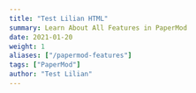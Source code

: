 ```yaml
---
title: "Test Lilian HTML"
summary: Learn About All Features in PaperMod
date: 2021-01-20
weight: 1
aliases: ["/papermod-features"]
tags: ["PaperMod"]
author: "Test Lilian"
---
```


<!DOCTYPE html>
<html lang="en" dir="auto">

<head><meta charset="utf-8">
<meta http-equiv="X-UA-Compatible" content="IE=edge">
<meta name="viewport" content="width=device-width, initial-scale=1, shrink-to-fit=no">
<meta name="robots" content="index, follow">
<title>An Overview of Deep Learning for Curious People | Lil&#39;Log</title>
<meta name="keywords" content="foundation, tutorial" />
<meta name="description" content="(The post was originated from my talk for WiMLDS x Fintech meetup hosted by Affirm.)
I believe many of you have watched or heard of the games between AlphaGo and professional Go player Lee Sedol in 2016. Lee has the highest rank of nine dan and many world championships. No doubt, he is one of the best Go players in the world, but he lost by 1-4 in this series versus AlphaGo.">
<meta name="author" content="Lilian Weng">
<link rel="canonical" href="https://wuxb09.github.io/test-lilian/posts/2017-06-21-overview/" />
<link crossorigin="anonymous" href="/assets/css/stylesheet.min.67a6fb6e33089cb29e856bcc95d7aa39f70049a42b123105531265a0d9f1258b.css" integrity="sha256-Z6b7bjMInLKehWvMldeqOfcASaQrEjEFUxJloNnxJYs=" rel="preload stylesheet" as="style">
<script defer crossorigin="anonymous" src="/assets/js/highlight.min.7680afc38aa6b15ddf158a4f3780b7b1f7dde7e91d26f073e6229bb7a0793c92.js" integrity="sha256-doCvw4qmsV3fFYpPN4C3sffd5&#43;kdJvBz5iKbt6B5PJI="
    onload="hljs.initHighlightingOnLoad();"></script>
<link rel="icon" href="https://wuxb09.github.io/test-lilian/favicon_peach.ico">
<link rel="icon" type="image/png" sizes="16x16" href="https://wuxb09.github.io/test-lilian/favicon-16x16.png">
<link rel="icon" type="image/png" sizes="32x32" href="https://wuxb09.github.io/test-lilian/favicon-32x32.png">
<link rel="apple-touch-icon" href="https://wuxb09.github.io/test-lilian/apple-touch-icon.png">
<link rel="mask-icon" href="https://wuxb09.github.io/test-lilian/safari-pinned-tab.svg">
<meta name="theme-color" content="#2e2e33">
<meta name="msapplication-TileColor" content="#2e2e33">
<noscript>
    <style>
        #theme-toggle,
        .top-link {
            display: none;
        }

    </style>
    <style>
        @media (prefers-color-scheme: dark) {
            :root {
                --theme: rgb(29, 30, 32);
                --entry: rgb(46, 46, 51);
                --primary: rgb(218, 218, 219);
                --secondary: rgb(155, 156, 157);
                --tertiary: rgb(65, 66, 68);
                --content: rgb(196, 196, 197);
                --hljs-bg: rgb(46, 46, 51);
                --code-bg: rgb(55, 56, 62);
                --border: rgb(51, 51, 51);
            }

            .list {
                background: var(--theme);
            }

            .list:not(.dark)::-webkit-scrollbar-track {
                background: 0 0;
            }

            .list:not(.dark)::-webkit-scrollbar-thumb {
                border-color: var(--theme);
            }
        }

    </style>
</noscript>
<script async src="https://www.googletagmanager.com/gtag/js?id=G-HFT45VFBX6"></script>
<script>
var doNotTrack = false;
if (!doNotTrack) {
  window.dataLayer = window.dataLayer || [];
  function gtag(){dataLayer.push(arguments);}
  gtag('js', new Date());
  gtag('config', 'G-HFT45VFBX6', { 'anonymize_ip': false });
}
</script>
<meta property="og:title" content="An Overview of Deep Learning for Curious People" />
<meta property="og:description" content="(The post was originated from my talk for WiMLDS x Fintech meetup hosted by Affirm.)
I believe many of you have watched or heard of the games between AlphaGo and professional Go player Lee Sedol in 2016. Lee has the highest rank of nine dan and many world championships. No doubt, he is one of the best Go players in the world, but he lost by 1-4 in this series versus AlphaGo." />
<meta property="og:type" content="article" />
<meta property="og:url" content="https://wuxb09.github.io/test-lilian/posts/2017-06-21-overview/" /><meta property="article:section" content="posts" />
<meta property="article:published_time" content="2017-06-21T00:00:00&#43;00:00" />
<meta property="article:modified_time" content="2017-06-21T00:00:00&#43;00:00" />

<meta name="twitter:card" content="summary"/>
<meta name="twitter:title" content="An Overview of Deep Learning for Curious People"/>
<meta name="twitter:description" content="(The post was originated from my talk for WiMLDS x Fintech meetup hosted by Affirm.)
I believe many of you have watched or heard of the games between AlphaGo and professional Go player Lee Sedol in 2016. Lee has the highest rank of nine dan and many world championships. No doubt, he is one of the best Go players in the world, but he lost by 1-4 in this series versus AlphaGo."/>


<script type="application/ld+json">
{
  "@context": "https://schema.org",
  "@type": "BreadcrumbList",
  "itemListElement": [
    {
      "@type": "ListItem",
      "position":  1 ,
      "name": "Posts",
      "item": "https://wuxb09.github.io/test-lilian/posts/"
    }, 
    {
      "@type": "ListItem",
      "position":  2 ,
      "name": "An Overview of Deep Learning for Curious People",
      "item": "https://wuxb09.github.io/test-lilian/posts/2017-06-21-overview/"
    }
  ]
}
</script>
<script type="application/ld+json">
{
  "@context": "https://schema.org",
  "@type": "BlogPosting",
  "headline": "An Overview of Deep Learning for Curious People",
  "name": "An Overview of Deep Learning for Curious People",
  "description": "(The post was originated from my talk for WiMLDS x Fintech meetup hosted by Affirm.)\nI believe many of you have watched or heard of the games between AlphaGo and professional Go player Lee Sedol in 2016. Lee has the highest rank of nine dan and many world championships. No doubt, he is one of the best Go players in the world, but he lost by 1-4 in this series versus AlphaGo.",
  "keywords": [
    "foundation", "tutorial"
  ],
  "articleBody": "(The posts was originated from my talk for WiMLDS x Fintech meetup hosted by Affirm.)\nI believe many of you have watched or heard of the games between AlphaGo and professional Go player Lee Sedol in 2016. Lee has the highest rank of nine dan and many world championships. No doubt, he is one of the best Go players in the world, but he lost by 1-4 in this series versus AlphaGo. Before this, Go was considered to be an intractable game for computers to master, as its simple rules lay out an exponential number of variations in the board positions, many more than what in Chess. This event surely highlighted 2016 as a big year for AI. Because of AlphaGo, much attention has been attracted to the progress of AI.\nMeanwhile, many companies are spending resources on pushing the edges of AI applications, that indeed have the potential to change or even revolutionize how we are gonna live. Familiar examples include self-driving cars, chatbots, home assistant devices and many others. One of the secret receipts behind the progress we have had in recent years is deep learning.\nWhy Does Deep Learning Work Now? Deep learning models, in simple words, are large and deep artificial neural nets. A neural network (“NN”) can be well presented in a directed acyclic graph: the input layer takes in signal vectors; one or multiple hidden layers process the outputs of the previous layer. The initial concept of a neural network can be traced back to more than half a century ago. But why does it work now? Why do people start talking about them all of a sudden?\nFig. 1. A three-layer artificial neural network. (Image source: http://cs231n.github.io/convolutional-networks/#conv) The reason is surprisingly simple:\n We have a lot more data. We have much powerful computers.  A large and deep neural network has many more layers + many more nodes in each layer, which results in exponentially many more parameters to tune. Without enough data, we cannot learn parameters efficiently. Without powerful computers, learning would be too slow and insufficient.\nHere is an interesting plot presenting the relationship between the data scale and the model performance, proposed by Andrew Ng in his “Nuts and Bolts of Applying Deep Learning” talk. On a small dataset, traditional algorithms (Regression, Random Forests, SVM, GBM, etc.) or statistical learning does a great job, but once the data scale goes up to the sky, the large NN outperforms others. Partially because compared to a traditional ML model, a neural network model has many more parameters and has the capability to learn complicated nonlinear patterns. Thus we expect the model to pick the most helpful features by itself without too much expert-involved manual feature engineering.\nFig. 2. The data scale versus the model performance. (Recreated based on: https://youtu.be/F1ka6a13S9I) Deep Learning Models Next, let’s go through a few classical deep learning models.\nConvolutional Neural Network Convolutional neural networks, short for “CNN”, is a type of feed-forward artificial neural networks, in which the connectivity pattern between its neurons is inspired by the organization of the visual cortex system. The primary visual cortex (V1) does edge detection out of the raw visual input from the retina. The secondary visual cortex (V2), also called prestriate cortex, receives the edge features from V1 and extracts simple visual properties such as orientation, spatial frequency, and color. The visual area V4 handles more complicated object attributes. All the processed visual features flow into the final logic unit, inferior temporal gyrus (IT), for object recognition. The shortcut between V1 and V4 inspires a special type of CNN with connections between non-adjacent layers: Residual Net (He, et al. 2016) containing “Residual Block” which supports some input of one layer to be passed to the component two layers later.\nFig. 3. Illustration of the human visual cortex system. (Image source: Wang \u0026 Raj 2017) Convolution is a mathematical term, here referring to an operation between two matrices. The convolutional layer has a fixed small matrix defined, also called kernel or filter. As the kernel is sliding, or convolving, across the matrix representation of the input image, it is computing the element-wise multiplication of the values in the kernel matrix and the original image values. Specially designed kernels can process images for common purposes like blurring, sharpening, edge detection and many others, fast and efficiently.\nFig. 4. The LeNet architecture consists of two sets of convolutional, activation, and pooling layers, followed by a fully-connected layer, activation, another fully-connected layer, and finally a softmax classifier (Image source: http://deeplearning.net/tutorial/lenet.html) Convolutional and pooling (or “sub-sampling” in Fig. 4) layers act like the V1, V2 and V4 visual cortex units, responding to feature extraction. The object recognition reasoning happens in the later fully-connected layers which consume the extracted features.\nRecurrent Neural Network A sequence model is usually designed to transform an input sequence into an output sequence that lives in a different domain. Recurrent neural network, short for “RNN”, is suitable for this purpose and has shown tremendous improvement in problems like handwriting recognition, speech recognition, and machine translation (Sutskever et al. 2011, Liwicki et al. 2007).\nA recurrent neural network model is born with the capability to process long sequential data and to tackle tasks with context spreading in time. The model processes one element in the sequence at one time step. After computation, the newly updated unit state is passed down to the next time step to facilitate the computation of the next element. Imagine the case when an RNN model reads all the Wikipedia articles, character by character, and then it can predict the following words given the context.\nFig. 5. A recurrent neural network with one hidden unit (left) and its unrolling version in time (right). The unrolling version illustrates what happens in time: $s\\_{t-1}$, $s\\_{t}$, and $s\\_{t+1}$ are the same unit with different states at different time steps $t-1$, $t$, and $t+1$. (Image source: LeCun, Bengio, and Hinton, 2015; Fig. 5) However, simple perceptron neurons that linearly combine the current input element and the last unit state may easily lose the long-term dependencies. For example, we start a sentence with “Alice is working at …” and later after a whole paragraph, we want to start the next sentence with “She” or “He” correctly. If the model forgets the character’s name “Alice”, we can never know. To resolve the issue, researchers created a special neuron with a much more complicated internal structure for memorizing long-term context, named “Long-short term memory (LSTM)\" cell. It is smart enough to learn for how long it should memorize the old information, when to forget, when to make use of the new data, and how to combine the old memory with new input. This introduction is so well written that I recommend everyone with interest in LSTM to read it. It has been officially promoted in the Tensorflow documentation ;-)\nFig. 6. The structure of a LSTM cell. (Image source: http://colah.github.io/posts/2015-08-Understanding-LSTMs) To demonstrate the power of RNNs, Andrej Karpathy built a character-based language model using RNN with LSTM cells. Without knowing any English vocabulary beforehand, the model could learn the relationship between characters to form words and then the relationship between words to form sentences. It could achieve a decent performance even without a huge set of training data.\nFig. 7. A character-based recurrent neural network model writes like a Shakespeare. (Image source: http://karpathy.github.io/2015/05/21/rnn-effectiveness) RNN: Sequence-to-Sequence Model The sequence-to-sequence model is an extended version of RNN, but its application field is distinguishable enough that I would like to list it in a separated section. Same as RNN, a sequence-to-sequence model operates on sequential data, but particularly it is commonly used to develop chatbots or personal assistants, both generating meaningful response for input questions. A sequence-to-sequence model consists of two RNNs, encoder and decoder. The encoder learns the contextual information from the input words and then hands over the knowledge to the decoder side through a “context vector” (or “thought vector”, as shown in Fig 8.). Finally, the decoder consumes the context vector and generates proper responses.\nFig. 8. A sequence-to-sequence model for generating Gmail auto replies. (Image source: https://research.googleblog.com/2015/11/computer-respond-to-this-email.html) Autoencoders Different from the previous models, autoencoders are for unsupervised learning. It is designed to learn a low-dimensional representation of a high-dimensional data set, similar to what Principal Components Analysis (PCA) does. The autoencoder model tries to learn an approximation function $ f(x) \\approx x $ to reproduce the input data. However, it is restricted by a bottleneck layer in the middle with a very small number of nodes. With limited capacity, the model is forced to form a very efficient encoding of the data, that is essentially the low-dimensional code we learned.\nFig. 9. An autoencoder model has a bottleneck layer with only a few neurons. (Image source: Geoffrey Hinton’s Coursera class \"Neural Networks for Machine Learning\" - Week 15) Hinton and Salakhutdinov used autoencoders to compress documents on a variety of topics. As shown in Fig 10, when both PCA and autoencoder were applied to reduce the documents onto two dimensions, autoencoder demonstrated a much better outcome. With the help of autoencoder, we can do efficient data compression to speed up the information retrieval including both documents and images.\nFig. 10. The outputs of PCA (left) and autoencoder (right) when both try to compress documents into two numbers. (Image source: Hinton \u0026 Salakhutdinov 2006) Reinforcement (Deep) Learning Since I started my post with AlphaGo, let us dig a bit more on why AlphaGo worked out. Reinforcement learning (“RL”) is one of the secrets behind its success. RL is a subfield of machine learning which allows machines and software agents to automatically determine the optimal behavior within a given context, with a goal to maximize the long-term performance measured by a given metric.\nFig. 11. AlphaGo neural network training pipeline and architecture. (Image source: Silver et al. 2016) The AlphaGo system starts with a supervised learning process to train a fast rollout policy and a policy network, relying on the manually curated training dataset of professional players' games. It learns what is the best strategy given the current position on the game board. Then it applies reinforcement learning by setting up self-play games. The RL policy network gets improved when it wins more and more games against previous versions of the policy network. In the self-play stage, AlphaGo becomes stronger and stronger by playing against itself without requiring additional external training data.\nGenerative Adversarial Network Generative adversarial network, short for “GAN”, is a type of deep generative models. GAN is able to create new examples after learning through the real data. It is consist of two models competing against each other in a zero-sum game framework. The famous deep learning researcher Yann LeCun gave it a super high praise: Generative Adversarial Network is the most interesting idea in the last ten years in machine learning. (See the Quora question: “What are some recent and potentially upcoming breakthroughs in deep learning?\")\nFig. 12. The architecture of a generative adversarial network. (Image source: http://www.kdnuggets.com/2017/01/generative-adversarial-networks-hot-topic-machine-learning.html) In the original GAN paper, GAN was proposed to generate meaningful images after learning from real photos. It comprises two independent models: the Generator and the Discriminator. The generator produces fake images and sends the output to the discriminator model. The discriminator works like a judge, as it is optimized for identifying the real photos from the fake ones. The generator model is trying hard to cheat the discriminator while the judge is trying hard not to be cheated. This interesting zero-sum game between these two models motivates both to develop their designed skills and improve their functionalities. Eventually, we take the generator model for producing new images.\nToolkits and Libraries After learning all these models, you may start wondering how you can implement the models and use them for real. Fortunately, we have many open source toolkits and libraries for building deep learning models. Tensorflow is fairly new but has attracted a lot of popularity. It turns out, TensorFlow was the most forked Github project of 2015. All that happened in a period of 2 months after its release in Nov 2015.\nHow to Learn? If you are very new to the field and willing to devote some time to studying deep learning in a more systematic way, I would recommend you to start with the book Deep Learning by Ian Goodfellow, Yoshua Bengio, and Aaron Courville. The Coursera course “Neural Networks for Machine Learning” by Geoffrey Hinton (Godfather of deep learning!). The content for the course was prepared around 2006, pretty old, but it helps you build up a solid foundation for understanding deep learning models and expedite further exploration.\nMeanwhile, maintain your curiosity and passion. The field is making progress every day. Even classical or widely adopted deep learning models may just have been proposed 1-2 years ago. Reading academic papers can help you learn stuff in depth and keep up with the cutting-edge findings.\nUseful resources  Google Scholar: http://scholar.google.com arXiv cs section: https://arxiv.org/list/cs/recent Unsupervised Feature Learning and Deep Learning Tutorial Tensorflow Tutorials Data Science Weekly KDnuggets Tons of blog posts and online tutorials Related Cousera courses awesome-deep-learning-papers  Blog posts mentioned  Explained Visually: Image Kernels Understanding LSTM Networks The Unreasonable Effectiveness of Recurrent Neural Networks Computer, respond to this email.  Interesting blogs worthy of checking  www.wildml.com colah.github.io karpathy.github.io blog.openai.com  Papers mentioned [1] He, Kaiming, et al. “Deep residual learning for image recognition.\" Proc. IEEE Conf. on computer vision and pattern recognition. 2016.\n[2] Wang, Haohan, Bhiksha Raj, and Eric P. Xing. “On the Origin of Deep Learning.\" arXiv preprint arXiv:1702.07800, 2017.\n[3] Sutskever, Ilya, James Martens, and Geoffrey E. Hinton. “Generating text with recurrent neural networks.\" Proc. of the 28th Intl. Conf. on Machine Learning (ICML). 2011.\n[4] Liwicki, Marcus, et al. “A novel approach to on-line handwriting recognition based on bidirectional long short-term memory networks.\" Proc. of 9th Intl. Conf. on Document Analysis and Recognition. 2007.\n[5] LeCun, Yann, Yoshua Bengio, and Geoffrey Hinton. “Deep learning.\" Nature 521.7553 (2015): 436-444.\n[6] Hochreiter, Sepp, and Jurgen Schmidhuber. “Long short-term memory.\" Neural computation 9.8 (1997): 1735-1780.\n[7] Cho, Kyunghyun. et al. “Learning phrase representations using RNN encoder-decoder for statistical machine translation.\" Proc. Conference on Empirical Methods in Natural Language Processing 1724–1734 (2014).\n[8] Hinton, Geoffrey E., and Ruslan R. Salakhutdinov. “Reducing the dimensionality of data with neural networks.\" science 313.5786 (2006): 504-507.\n[9] Silver, David, et al. “Mastering the game of Go with deep neural networks and tree search.\" Nature 529.7587 (2016): 484-489.\n[10] Goodfellow, Ian, et al. “Generative adversarial nets.\" NIPS, 2014.\n",
  "wordCount" : "2419",
  "inLanguage": "en",
  "datePublished": "2017-06-21T00:00:00Z",
  "dateModified": "2017-06-21T00:00:00Z",
  "author":{
    "@type": "Person",
    "name": "Lilian Weng"
  },
  "mainEntityOfPage": {
    "@type": "WebPage",
    "@id": "https://wuxb09.github.io/test-lilian/posts/2017-06-21-overview/"
  },
  "publisher": {
    "@type": "Organization",
    "name": "Lil'Log",
    "logo": {
      "@type": "ImageObject",
      "url": "https://wuxb09.github.io/test-lilian/favicon_peach.ico"
    }
  }
}
</script>
</head>

<body class="" id="top">
<script>
    if (localStorage.getItem("pref-theme") === "dark") {
        document.body.classList.add('dark');
    } else if (localStorage.getItem("pref-theme") === "light") {
        document.body.classList.remove('dark')
    } else if (window.matchMedia('(prefers-color-scheme: dark)').matches) {
        document.body.classList.add('dark');
    }

</script>

<script>
  MathJax = {
    tex: {
      inlineMath: [['$', '$'], ['\\(', '\\)']],
      displayMath: [['$$','$$'], ['\\[', '\\]']],
      processEscapes: true,
      processEnvironments: true
    },
    options: {
      skipHtmlTags: ['script', 'noscript', 'style', 'textarea', 'pre']
    }
  };

  window.addEventListener('load', (event) => {
      document.querySelectorAll("mjx-container").forEach(function(x){
        x.parentElement.classList += 'has-jax'})
    });

</script>
<script src="https://polyfill.io/v3/polyfill.min.js?features=es6"></script>
<script type="text/javascript" id="MathJax-script" async
  src="https://cdn.jsdelivr.net/npm/mathjax@3/es5/tex-mml-chtml.js"></script>

<header class="header">
    <nav class="nav">
        <div class="logo">
            <a href="https://wuxb09.github.io/test-lilian/" accesskey="h" title="Lil&#39;Log (Alt + H)">Lil&#39;Log</a>
            <span class="logo-switches">
                <button id="theme-toggle" accesskey="t" title="(Alt + T)">
                    <svg id="moon" xmlns="http://www.w3.org/2000/svg" width="24" height="24" viewBox="0 0 24 24"
                        fill="none" stroke="currentColor" stroke-width="2" stroke-linecap="round"
                        stroke-linejoin="round">
                        <path d="M21 12.79A9 9 0 1 1 11.21 3 7 7 0 0 0 21 12.79z"></path>
                    </svg>
                    <svg id="sun" xmlns="http://www.w3.org/2000/svg" width="24" height="24" viewBox="0 0 24 24"
                        fill="none" stroke="currentColor" stroke-width="2" stroke-linecap="round"
                        stroke-linejoin="round">
                        <circle cx="12" cy="12" r="5"></circle>
                        <line x1="12" y1="1" x2="12" y2="3"></line>
                        <line x1="12" y1="21" x2="12" y2="23"></line>
                        <line x1="4.22" y1="4.22" x2="5.64" y2="5.64"></line>
                        <line x1="18.36" y1="18.36" x2="19.78" y2="19.78"></line>
                        <line x1="1" y1="12" x2="3" y2="12"></line>
                        <line x1="21" y1="12" x2="23" y2="12"></line>
                        <line x1="4.22" y1="19.78" x2="5.64" y2="18.36"></line>
                        <line x1="18.36" y1="5.64" x2="19.78" y2="4.22"></line>
                    </svg>
                </button>
            </span>
        </div>
        <ul id="menu">
            <li>
                <a href="https://wuxb09.github.io/test-lilian/" title="Posts">
                    <span>Posts</span>
                </a>
            </li>
            <li>
                <a href="https://wuxb09.github.io/test-lilian/archives" title="Archive">
                    <span>Archive</span>
                </a>
            </li>
            <li>
                <a href="https://wuxb09.github.io/test-lilian/search/" title="Search (Alt &#43; /)" accesskey=/>
                    <span>Search</span>
                </a>
            </li>
            <li>
                <a href="https://wuxb09.github.io/test-lilian/tags/" title="Tags">
                    <span>Tags</span>
                </a>
            </li>
            <li>
                <a href="https://wuxb09.github.io/test-lilian/faq" title="FAQ">
                    <span>FAQ</span>
                </a>
            </li>
            <li>
                <a href="https://www.emojisearch.app/" title="emojisearch.app">
                    <span>emojisearch.app</span>
                </a>
            </li>
        </ul>
    </nav>
</header>
<main class="main">
  <details >
        <summary accesskey="c" title="(Alt + C)">
            <span class="details">Table of Contents</span>
        </summary>

        <div class="inner"><ul>
                <li>
                    <a href="#why-does-deep-learning-work-now" aria-label="Why Does Deep Learning Work Now?">Why Does Deep Learning Work Now?</a></li>
                <li>
                    <a href="#deep-learning-models" aria-label="Deep Learning Models">Deep Learning Models</a><ul>
                        
                <li>
                    <a href="#convolutional-neural-network" aria-label="Convolutional Neural Network">Convolutional Neural Network</a></li>
                <li>
                    <a href="#recurrent-neural-network" aria-label="Recurrent Neural Network">Recurrent Neural Network</a></li>
                <li>
                    <a href="#rnn-sequence-to-sequence-model" aria-label="RNN: Sequence-to-Sequence Model">RNN: Sequence-to-Sequence Model</a></li>
                <li>
                    <a href="#autoencoders" aria-label="Autoencoders">Autoencoders</a></li></ul>
                </li>
                <li>
                    <a href="#reinforcement-deep-learning" aria-label="Reinforcement (Deep) Learning">Reinforcement (Deep) Learning</a><ul>
                        
                <li>
                    <a href="#generative-adversarial-network" aria-label="Generative Adversarial Network">Generative Adversarial Network</a></li></ul>
                </li>
                <li>
                    <a href="#toolkits-and-libraries" aria-label="Toolkits and Libraries">Toolkits and Libraries</a></li>
                <li>
                    <a href="#how-to-learn" aria-label="How to Learn?">How to Learn?</a><ul>
                        <ul>
                        
                <li>
                    <a href="#useful-resources" aria-label="Useful resources">Useful resources</a></li>
                <li>
                    <a href="#blog-posts-mentioned" aria-label="Blog posts mentioned">Blog posts mentioned</a></li>
                <li>
                    <a href="#interesting-blogs-worthy-of-checking" aria-label="Interesting blogs worthy of checking">Interesting blogs worthy of checking</a></li>
                <li>
                    <a href="#papers-mentioned" aria-label="Papers mentioned">Papers mentioned</a>
                </li>
            </ul>
            </ul>
            </li>
            </ul>
        </div>
    </details>

<article class="post-single">
  <div class="post-content"><!-- Starting earlier this year, I grew a strong curiosity of deep learning and spent some time reading about this field. To document what I’ve learned and to provide some interesting pointers to people with similar interests, I wrote this overview of deep learning models and their applications. -->
<p><span style="color: #aaaaaa;">(The post was originated from my talk for <a href="http://wimlds.org/chapters/about-bay-area/">WiMLDS x Fintech meetup</a> hosted by <a href="www.affirm.com">Affirm</a>.)</span></p>
<p>I believe many of you have watched or heard of the <a href="https://youtu.be/vFr3K2DORc8">games</a> between AlphaGo and professional Go player <a href="https://en.wikipedia.org/wiki/Lee_Sedol">Lee Sedol</a> in 2016. Lee has the highest rank of nine dan and many world championships. No doubt, he is one of the best Go players in the world, but he <a href="https://www.scientificamerican.com/article/how-the-computer-beat-the-go-master/">lost by 1-4</a> in this series versus AlphaGo. Before this, Go was considered to be an intractable game for computers to master, as its simple rules lay out an exponential number of variations in the board positions, many more than what in Chess. This event surely highlighted 2016 as a big year for AI. Because of AlphaGo, much attention has been attracted to the progress of AI.</p>
<p>Meanwhile, many companies are spending resources on pushing the edges of AI applications, that indeed have the potential to change or even revolutionize how we are gonna live. Familiar examples include self-driving cars, chatbots, home assistant devices and many others. One of the secret receipts behind the progress we have had in recent years is deep learning.</p>
<h1 id="why-does-deep-learning-work-now">Why Does Deep Learning Work Now?<a hidden class="anchor" aria-hidden="true" href="#why-does-deep-learning-work-now">#</a></h1>
<p>Deep learning models, in simple words, are large and deep artificial neural nets. A neural network (&ldquo;NN&rdquo;) can be well presented in a <a href="https://en.wikipedia.org/wiki/Directed_acyclic_graph">directed acyclic graph</a>: the input layer takes in signal vectors; one or multiple hidden layers process the outputs of the previous layer. The initial concept of a neural network can be traced back to more than <a href="https://cs.stanford.edu/people/eroberts/courses/soco/projects/neural-networks/History/history1.html">half a century ago</a>. But why does it work now? Why do people start talking about them all of a sudden?</p>
<img src="ANN.png" style="width: 400px; max-width: 100%;" class="center" />
<figcaption>Fig. 1. A three-layer artificial neural network. (Image source: <a href="http://cs231n.github.io/convolutional-networks/#conv" target="_blank">http://cs231n.github.io/convolutional-networks/#conv</a>)</figcaption>
<p>The reason is surprisingly simple:</p>
<ul>
<li>We have a lot <strong>more data</strong>.</li>
<li>We have <strong>much powerful computers</strong>.</li>
</ul>
<p>A large and deep neural network has many more layers + many more nodes in each layer, which results in exponentially many more parameters to tune. Without enough data, we cannot learn parameters efficiently. Without powerful computers, learning would be too slow and insufficient.</p>
<p>Here is an interesting plot presenting the relationship between the data scale and the model performance, proposed by Andrew Ng in his &ldquo;<a href="https://youtu.be/F1ka6a13S9I">Nuts and Bolts of Applying Deep Learning</a>&rdquo; talk. On a small dataset, traditional algorithms (Regression, Random Forests, SVM, GBM, etc.) or statistical learning does a great job, but once the data scale goes up to the sky, the large NN outperforms others. Partially because compared to a traditional ML model, a neural network model has many more parameters and has the capability to learn complicated nonlinear patterns. Thus we expect the model to pick the most helpful features by itself without too much expert-involved manual feature engineering.</p>
<img src="data_size_vs_model_performance.png" style="width: 400px; max-width: 100%;" class="center" />
<figcaption>Fig. 2. The data scale versus the model performance. (Recreated based on: <a href="https://youtu.be/F1ka6a13S9I" target="_blank">https://youtu.be/F1ka6a13S9I</a>)</figcaption>
<h1 id="deep-learning-models">Deep Learning Models<a hidden class="anchor" aria-hidden="true" href="#deep-learning-models">#</a></h1>
<p>Next, let&rsquo;s go through a few classical deep learning models.</p>
<h2 id="convolutional-neural-network">Convolutional Neural Network<a hidden class="anchor" aria-hidden="true" href="#convolutional-neural-network">#</a></h2>
<p>Convolutional neural networks, short for &ldquo;CNN&rdquo;, is a type of feed-forward artificial neural networks, in which the connectivity pattern between its neurons is inspired by the organization of the visual cortex system. The primary visual cortex (V1) does edge detection out of the raw visual input from the retina. The secondary visual cortex (V2), also called prestriate cortex, receives the edge features from V1 and extracts simple visual properties such as orientation, spatial frequency, and color. The visual area V4 handles more complicated object attributes. All the processed visual features flow into the final logic unit, inferior temporal gyrus (IT), for object recognition. The shortcut between V1 and V4 inspires a special type of CNN with connections between non-adjacent layers: Residual Net (<a href="http://www.cv-foundation.org/openaccess/content_cvpr_2016/papers/He_Deep_Residual_Learning_CVPR_2016_paper.pdf">He, et al. 2016</a>) containing &ldquo;Residual Block&rdquo; which supports some input of one layer to be passed to the component two layers later.</p>
<img src="visual_cortex_system.png" style="width: 680px; max-width: 100%;" class="center" />
<figcaption>Fig. 3. Illustration of the human visual cortex system. (Image source: <a href="https://arxiv.org/abs/1702.07800" target="_blank">Wang & Raj 2017</a>)</figcaption>
<p>Convolution is a mathematical term, here referring to an operation between two matrices. The convolutional layer has a fixed small matrix defined, also called kernel or filter. As the kernel is sliding, or convolving, across the matrix representation of the input image, it is computing the element-wise multiplication of the values in the kernel matrix and the original image values. <a href="http://setosa.io/ev/image-kernels/">Specially designed kernels</a> can process images for common purposes like blurring, sharpening, edge detection and many others, fast and efficiently.</p>
<img src="lenet.png" style="padding-bottom: 3px;" class="center" />
<figcaption>Fig. 4. The LeNet architecture consists of two sets of convolutional, activation, and pooling layers, followed by a fully-connected layer, activation, another fully-connected layer, and finally a softmax classifier (Image source: <a href="http://deeplearning.net/tutorial/lenet.html" target="_blank">http://deeplearning.net/tutorial/lenet.html</a>)</figcaption>
<p><a href="http://ufldl.stanford.edu/tutorial/supervised/FeatureExtractionUsingConvolution/">Convolutional</a> and <a href="http://ufldl.stanford.edu/tutorial/supervised/Pooling/">pooling</a> (or &ldquo;sub-sampling&rdquo; in Fig. 4) layers act like the V1, V2 and V4 visual cortex units, responding to feature extraction. The object recognition reasoning happens in the later fully-connected layers which consume the extracted features.</p>
<h2 id="recurrent-neural-network">Recurrent Neural Network<a hidden class="anchor" aria-hidden="true" href="#recurrent-neural-network">#</a></h2>
<p>A sequence model is usually designed to transform an input sequence into an output sequence that lives in a different domain. Recurrent neural network, short for &ldquo;RNN&rdquo;, is suitable for this purpose and has shown tremendous improvement in problems like handwriting recognition, speech recognition, and machine translation (<a href="http://machinelearning.wustl.edu/mlpapers/paper_files/ICML2011Sutskever_524.pdf">Sutskever et al. 2011</a>, <a href="http://www6.in.tum.de/Main/Publications/Liwicki2007a.pdf">Liwicki et al. 2007</a>).</p>
<p>A recurrent neural network model is born with the capability to process long sequential data and to tackle tasks with context spreading in time. The model processes one element in the sequence at one time step. After computation, the newly updated unit state is passed down to the next time step to facilitate the computation of the next element. Imagine the case when an RNN model reads all the Wikipedia articles, character by character, and then it can predict the following words given the context.</p>
<img src="RNN.png" style="width: 500px; max-width: 100%;" class="center" />
<figcaption>Fig. 5. A recurrent neural network with one hidden unit (left) and its unrolling version in time (right). The unrolling version illustrates what happens in time: $s\_{t-1}$, $s\_{t}$, and $s\_{t+1}$ are the same unit with different states at different time steps $t-1$, $t$, and $t+1$. (Image source: <a href="http://pages.cs.wisc.edu/~dyer/cs540/handouts/deep-learning-nature2015.pdf" target="_blank">LeCun, Bengio, and Hinton, 2015</a>; <a href="https://www.nature.com/nature/journal/v521/n7553/fig_tab/nature14539_F5.html" target="_blank">Fig. 5</a>)</figcaption>
<p>However, simple perceptron neurons that linearly combine the current input element and the last unit state may easily lose the long-term dependencies. For example, we start a sentence with &ldquo;Alice is working at &hellip;&rdquo; and later after a whole paragraph, we want to start the next sentence with &ldquo;She&rdquo; or &ldquo;He&rdquo; correctly. If the model forgets the character&rsquo;s name &ldquo;Alice&rdquo;, we can never know. To resolve the issue, researchers created a special neuron with a much more complicated internal structure for memorizing long-term context, named <a href="http://web.eecs.utk.edu/~itamar/courses/ECE-692/Bobby_paper1.pdf">&ldquo;Long-short term memory (LSTM)&quot;</a> cell. It is smart enough to learn for how long it should memorize the old information, when to forget, when to make use of the new data, and how to combine the old memory with new input. This <a href="http://colah.github.io/posts/2015-08-Understanding-LSTMs/">introduction</a> is so well written that I recommend everyone with interest in LSTM to read it. It has been officially promoted in the <a href="https://www.tensorflow.org/tutorials/recurrent">Tensorflow documentation</a> ;-)</p>
<img src="LSTM.png" style="width: 320px; max-width: 100%;" class="center" />
<figcaption>Fig. 6. The structure of a LSTM cell. (Image source: <a href="http://colah.github.io/posts/2015-08-Understanding-LSTMs" target="_blank">http://colah.github.io/posts/2015-08-Understanding-LSTMs</a>)</figcaption>
<p>To demonstrate the power of RNNs, <a href="http://karpathy.github.io/2015/05/21/rnn-effectiveness/">Andrej Karpathy</a> built a character-based language model using RNN with LSTM cells.  Without knowing any English vocabulary beforehand, the model could learn the relationship between characters to form words and then the relationship between words to form sentences. It could achieve a decent performance even without a huge set of training data.</p>
<img src="rnn_shakespeare.png" style="width: 500px" class="center" />
<figcaption>Fig. 7. A character-based recurrent neural network model writes like a Shakespeare. (Image source: <a href="http://karpathy.github.io/2015/05/21/rnn-effectiveness" target="_blank">http://karpathy.github.io/2015/05/21/rnn-effectiveness</a>)</figcaption>
<h2 id="rnn-sequence-to-sequence-model">RNN: Sequence-to-Sequence Model<a hidden class="anchor" aria-hidden="true" href="#rnn-sequence-to-sequence-model">#</a></h2>
<p>The <a href="https://arxiv.org/pdf/1406.1078.pdf">sequence-to-sequence model</a> is an extended version of RNN, but its application field is distinguishable enough that I would like to list it in a separated section. Same as RNN, a sequence-to-sequence model operates on sequential data, but particularly it is commonly used to develop chatbots or personal assistants, both generating meaningful response for input questions. A sequence-to-sequence model consists of two RNNs, encoder and decoder. The encoder learns the contextual information from the input words and then hands over the knowledge to the decoder side through a &ldquo;<strong>context vector</strong>&rdquo; (or &ldquo;thought vector&rdquo;, as shown in Fig 8.). Finally, the decoder consumes the context vector and generates proper responses.</p>
<img src="seq2seq_gmail.png"  class="center" />
<figcaption>Fig. 8. A sequence-to-sequence model for generating Gmail auto replies. (Image source: <a href="https://research.googleblog.com/2015/11/computer-respond-to-this-email.html" target="_blank">https://research.googleblog.com/2015/11/computer-respond-to-this-email.html</a>)</figcaption>
<h2 id="autoencoders">Autoencoders<a hidden class="anchor" aria-hidden="true" href="#autoencoders">#</a></h2>
<p>Different from the previous models, autoencoders are for unsupervised learning. It is designed to learn a <strong>low-dimensional</strong> representation of a <strong>high-dimensional</strong> data set, similar to what <a href="https://en.wikipedia.org/wiki/Principal_component_analysis">Principal Components Analysis (PCA)</a> does. The autoencoder model tries to learn an approximation function $ f(x) \approx x $ to reproduce the input data. However, it is restricted by a bottleneck layer in the middle with a very small number of nodes. With limited capacity, the model is forced to form a very efficient encoding of the data, that is essentially the low-dimensional code we learned.</p>
<img src="autoencoder.png" style="width: 300px; max-width: 100%;" class="center" />
<figcaption>Fig. 9. An autoencoder model has a bottleneck layer with only a few neurons. (Image source: Geoffrey Hinton’s Coursera class <a href="https://www.coursera.org/learn/neural-networks" target="_blank">"Neural Networks for Machine Learning"</a> - <a href="https://www.coursera.org/learn/neural-networks/home/week/15" target="_blank">Week 15</a>)</figcaption>
<p><a href="https://pdfs.semanticscholar.org/7d76/b71b700846901ac4ac119403aa737a285e36.pdf">Hinton and Salakhutdinov</a> used autoencoders to compress documents on a variety of topics. As shown in Fig 10, when both PCA and autoencoder were applied to reduce the documents onto two dimensions, autoencoder demonstrated a much better outcome. With the help of autoencoder, we can do efficient data compression to speed up the information retrieval including both documents and images.</p>
<img src="autoencoder_experiment.png" class="center" />
<figcaption>Fig. 10. The outputs of PCA (left) and autoencoder (right) when both try to compress documents into two numbers. (Image source: <a href="https://www.cs.toronto.edu/~hinton/science.pdf" target="_blank">Hinton & Salakhutdinov 2006</a>)</figcaption>
<h1 id="reinforcement-deep-learning">Reinforcement (Deep) Learning<a hidden class="anchor" aria-hidden="true" href="#reinforcement-deep-learning">#</a></h1>
<p>Since I started my post with AlphaGo, let us dig a bit more on why AlphaGo worked out. <a href="https://en.wikipedia.org/wiki/Reinforcement_learning">Reinforcement learning (&ldquo;RL&rdquo;)</a> is one of the secrets behind its success. RL is a subfield of machine learning which allows machines and software agents to automatically determine the optimal behavior within a given context, with a goal to maximize the long-term performance measured by a given metric.</p>
<img src="alphago_paper.png" class="center" />
<img src="alphago_model.png" style="width: 600px; max-width: 100%;" class="center" />
<figcaption>Fig. 11. AlphaGo neural network training pipeline and architecture. (Image source: <a href="https://www.nature.com/articles/nature16961" target="_blank">Silver et al. 2016</a>)</figcaption>
<p>The AlphaGo system starts with a supervised learning process to train a fast rollout policy and a policy network, relying on the manually curated training dataset of professional players' games. It learns what is the best strategy given the current position on the game board. Then it applies reinforcement learning by setting up self-play games. The RL policy network gets improved when it wins more and more games against previous versions of the policy network. In the self-play stage, AlphaGo becomes stronger and stronger by playing against itself without requiring additional external training data.</p>
<h2 id="generative-adversarial-network">Generative Adversarial Network<a hidden class="anchor" aria-hidden="true" href="#generative-adversarial-network">#</a></h2>
<p><a href="https://arxiv.org/pdf/1406.2661.pdf">Generative adversarial network</a>, short for &ldquo;GAN&rdquo;, is a type of deep generative models. GAN is able to create new examples after learning through the real data.  It is consist of two models competing against each other in a zero-sum game framework. The famous deep learning researcher <a href="http://yann.lecun.com/">Yann LeCun</a> gave it a super high praise: Generative Adversarial Network is the most interesting idea in the last ten years in machine learning. (See the Quora question: <a href="https://www.quora.com/What-are-some-recent-and-potentially-upcoming-breakthroughs-in-deep-learning">&ldquo;What are some recent and potentially upcoming breakthroughs in deep learning?&quot;</a>)</p>
<img src="GAN.png" style="width: 600px; max-width: 100%;" class="center" />
<figcaption>Fig. 12. The architecture of a generative adversarial network. (Image source: <a href="http://www.kdnuggets.com/2017/01/generative-adversarial-networks-hot-topic-machine-learning.html" target="_blank">http://www.kdnuggets.com/2017/01/generative-adversarial-networks-hot-topic-machine-learning.html</a>)</figcaption>
<p>In the <a href="https://arxiv.org/pdf/1406.2661.pdf">original GAN paper</a>, GAN was proposed to generate meaningful images after learning from real photos. It comprises two independent models: the <strong>Generator</strong> and the <strong>Discriminator</strong>. The generator produces fake images and sends the output to the discriminator model. The discriminator works like a judge, as it is optimized for identifying the real photos from the fake ones. The generator model is trying hard to cheat the discriminator while the judge is trying hard not to be cheated. This interesting zero-sum game between these two models motivates both to develop their designed skills and improve their functionalities. Eventually, we take the generator model for producing new images.</p>
<h1 id="toolkits-and-libraries">Toolkits and Libraries<a hidden class="anchor" aria-hidden="true" href="#toolkits-and-libraries">#</a></h1>
<p>After learning all these models, you may start wondering how you can implement the models and use them for real. Fortunately, we have many open source toolkits and libraries for building deep learning models. <a href="https://www.tensorflow.org/">Tensorflow</a> is fairly new but has attracted a lot of popularity. It turns out, TensorFlow was <a href="http://deliprao.com/archives/168">the most forked Github project of 2015</a>. All that happened in a period of 2 months after its release in Nov 2015.</p>
<img src="deep_learning_toolkits.png" style="padding-bottom: 15px; max-width: 100%;" class="center" />
<h1 id="how-to-learn">How to Learn?<a hidden class="anchor" aria-hidden="true" href="#how-to-learn">#</a></h1>
<p>If you are very new to the field and willing to devote some time to studying deep learning in a more systematic way, I would recommend you to start with the book <a href="https://www.amazon.com/Deep-Learning-Adaptive-Computation-Machine/dp/0262035618/ref=sr_1_1?s=books&amp;ie=UTF8&amp;qid=1499413305&amp;sr=1-1&amp;keywords=deep+learning">Deep Learning</a> by Ian Goodfellow, Yoshua Bengio, and Aaron Courville. The Coursera course <a href="https://www.coursera.org/learn/neural-networks">&ldquo;Neural Networks for Machine Learning&rdquo;</a> by Geoffrey Hinton (<a href="https://youtu.be/uAu3jQWaN6E">Godfather of deep learning!</a>). The content for the course was prepared around 2006, pretty old, but it helps you build up a solid foundation for understanding deep learning models and expedite further exploration.</p>
<p>Meanwhile, maintain your curiosity and passion. The field is making progress every day. Even classical or widely adopted deep learning models may just have been proposed 1-2 years ago. Reading academic papers can help you learn stuff in depth and keep up with the cutting-edge findings.</p>
<h3 id="useful-resources">Useful resources<a hidden class="anchor" aria-hidden="true" href="#useful-resources">#</a></h3>
<ul>
<li>Google Scholar: <a href="http://scholar.google.com">http://scholar.google.com</a></li>
<li>arXiv cs section: <a href="https://arxiv.org/list/cs/recent">https://arxiv.org/list/cs/recent</a></li>
<li><a href="http://ufldl.stanford.edu/tutorial/">Unsupervised Feature Learning and Deep Learning Tutorial</a></li>
<li><a href="https://www.tensorflow.org/tutorials/">Tensorflow Tutorials</a></li>
<li>Data Science Weekly</li>
<li><a href="http://www.kdnuggets.com/2017/01/generative-adversarial-networks-hot-topic-machine-learning.html">KDnuggets</a></li>
<li>Tons of blog posts and online tutorials</li>
<li>Related <a href="http://coursera.com">Cousera</a> courses</li>
<li><a href="https://github.com/terryum/awesome-deep-learning-papers">awesome-deep-learning-papers</a></li>
</ul>
<h3 id="blog-posts-mentioned">Blog posts mentioned<a hidden class="anchor" aria-hidden="true" href="#blog-posts-mentioned">#</a></h3>
<ul>
<li><a href="http://setosa.io/ev/image-kernels">Explained Visually: Image Kernels</a></li>
<li><a href="http://colah.github.io/posts/2015-08-Understanding-LSTMs/">Understanding LSTM Networks</a></li>
<li><a href="http://karpathy.github.io/2015/05/21/rnn-effectiveness/">The Unreasonable Effectiveness of Recurrent Neural Networks</a></li>
<li><a href="https://research.googleblog.com/2015/11/computer-respond-to-this-email.html">Computer, respond to this email.</a></li>
</ul>
<h3 id="interesting-blogs-worthy-of-checking">Interesting blogs worthy of checking<a hidden class="anchor" aria-hidden="true" href="#interesting-blogs-worthy-of-checking">#</a></h3>
<ul>
<li><a href="http://www.wildml.com">www.wildml.com</a></li>
<li><a href="http://colah.github.io/">colah.github.io</a></li>
<li><a href="http://karpathy.github.io/">karpathy.github.io</a></li>
<li><a href="https://blog.openai.com">blog.openai.com</a></li>
</ul>
<h3 id="papers-mentioned">Papers mentioned<a hidden class="anchor" aria-hidden="true" href="#papers-mentioned">#</a></h3>
<p>[1] He, Kaiming, et al. <a href="http://www.cv-foundation.org/openaccess/content_cvpr_2016/papers/He_Deep_Residual_Learning_CVPR_2016_paper.pdf">&ldquo;Deep residual learning for image recognition.&quot;</a> Proc. IEEE Conf. on computer vision and pattern recognition. 2016.</p>
<p>[2] Wang, Haohan, Bhiksha Raj, and Eric P. Xing. <a href="https://arxiv.org/pdf/1702.07800.pdf">&ldquo;On the Origin of Deep Learning.&quot;</a> arXiv preprint arXiv:1702.07800, 2017.</p>
<p>[3] Sutskever, Ilya, James Martens, and Geoffrey E. Hinton. <a href="http://machinelearning.wustl.edu/mlpapers/paper_files/ICML2011Sutskever_524.pdf">&ldquo;Generating text with recurrent neural networks.&quot;</a> Proc. of the 28th Intl. Conf. on Machine Learning (ICML). 2011.</p>
<p>[4] Liwicki, Marcus, et al. <a href="http://www6.in.tum.de/Main/Publications/Liwicki2007a.pdf">&ldquo;A novel approach to on-line handwriting recognition based on bidirectional long short-term memory networks.&quot;</a> Proc. of 9th Intl. Conf. on Document Analysis and Recognition. 2007.</p>
<p>[5] LeCun, Yann, Yoshua Bengio, and Geoffrey Hinton. <a href="http://pages.cs.wisc.edu/~dyer/cs540/handouts/deep-learning-nature2015.pdf">&ldquo;Deep learning.&quot;</a> Nature 521.7553 (2015): 436-444.</p>
<p>[6] Hochreiter, Sepp, and Jurgen Schmidhuber. <a href="http://web.eecs.utk.edu/~itamar/courses/ECE-692/Bobby_paper1.pdf">&ldquo;Long short-term memory.&quot;</a> Neural computation 9.8 (1997): 1735-1780.</p>
<p>[7] Cho, Kyunghyun. et al. <a href="https://arxiv.org/pdf/1406.1078.pdf">&ldquo;Learning phrase representations using RNN encoder-decoder for statistical machine translation.&quot;</a> Proc. Conference on Empirical Methods in Natural Language Processing 1724–1734 (2014).</p>
<p>[8] Hinton, Geoffrey E., and Ruslan R. Salakhutdinov. <a href="https://pdfs.semanticscholar.org/7d76/b71b700846901ac4ac119403aa737a285e36.pdf">&ldquo;Reducing the dimensionality of data with neural networks.&quot;</a> science 313.5786 (2006): 504-507.</p>
<p>[9] Silver, David, et al. <a href="http://web.iitd.ac.in/~sumeet/Silver16.pdf">&ldquo;Mastering the game of Go with deep neural networks and tree search.&quot;</a> Nature 529.7587 (2016): 484-489.</p>
<p>[10] Goodfellow, Ian, et al. <a href="https://arxiv.org/pdf/1406.2661.pdf">&ldquo;Generative adversarial nets.&quot;</a> NIPS, 2014.</p>


  </div>

  <footer class="post-footer">
    <ul class="post-tags">
      <li><a href="https://wuxb09.github.io/test-lilian/tags/foundation/">foundation</a></li>
      <li><a href="https://wuxb09.github.io/test-lilian/tags/tutorial/">tutorial</a></li>
    </ul>
<nav class="paginav">
  <a class="prev" href="https://wuxb09.github.io/test-lilian/posts/2017-07-08-stock-rnn-part-1/">
    <span class="title">« </span>
    <br>
    <span>Predict Stock Prices Using RNN: Part 1</span>
  </a>
</nav>


<div class="share-buttons">
    <a target="_blank" rel="noopener noreferrer" aria-label="share An Overview of Deep Learning for Curious People on twitter"
        href="https://twitter.com/intent/tweet/?text=An%20Overview%20of%20Deep%20Learning%20for%20Curious%20People&amp;url=https%3a%2f%2fwuxb09.github.io/test-lilian%2fposts%2f2017-06-21-overview%2f&amp;hashtags=foundation%2ctutorial">
        <svg version="1.1" viewBox="0 0 512 512" xml:space="preserve">
            <path
                d="M449.446,0c34.525,0 62.554,28.03 62.554,62.554l0,386.892c0,34.524 -28.03,62.554 -62.554,62.554l-386.892,0c-34.524,0 -62.554,-28.03 -62.554,-62.554l0,-386.892c0,-34.524 28.029,-62.554 62.554,-62.554l386.892,0Zm-253.927,424.544c135.939,0 210.268,-112.643 210.268,-210.268c0,-3.218 0,-6.437 -0.153,-9.502c14.406,-10.421 26.973,-23.448 36.935,-38.314c-13.18,5.824 -27.433,9.809 -42.452,11.648c15.326,-9.196 26.973,-23.602 32.49,-40.92c-14.252,8.429 -30.038,14.56 -46.896,17.931c-13.487,-14.406 -32.644,-23.295 -53.946,-23.295c-40.767,0 -73.87,33.104 -73.87,73.87c0,5.824 0.613,11.494 1.992,16.858c-61.456,-3.065 -115.862,-32.49 -152.337,-77.241c-6.284,10.881 -9.962,23.601 -9.962,37.088c0,25.594 13.027,48.276 32.95,61.456c-12.107,-0.307 -23.448,-3.678 -33.41,-9.196l0,0.92c0,35.862 25.441,65.594 59.311,72.49c-6.13,1.686 -12.72,2.606 -19.464,2.606c-4.751,0 -9.348,-0.46 -13.946,-1.38c9.349,29.426 36.628,50.728 68.965,51.341c-25.287,19.771 -57.164,31.571 -91.8,31.571c-5.977,0 -11.801,-0.306 -17.625,-1.073c32.337,21.15 71.264,33.41 112.95,33.41Z" />
        </svg>
    </a>
    <a target="_blank" rel="noopener noreferrer" aria-label="share An Overview of Deep Learning for Curious People on linkedin"
        href="https://www.linkedin.com/shareArticle?mini=true&amp;url=https%3a%2f%2fwuxb09.github.io/test-lilian%2fposts%2f2017-06-21-overview%2f&amp;title=An%20Overview%20of%20Deep%20Learning%20for%20Curious%20People&amp;summary=An%20Overview%20of%20Deep%20Learning%20for%20Curious%20People&amp;source=https%3a%2f%2fwuxb09.github.io/test-lilian%2fposts%2f2017-06-21-overview%2f">
        <svg version="1.1" viewBox="0 0 512 512" xml:space="preserve">
            <path
                d="M449.446,0c34.525,0 62.554,28.03 62.554,62.554l0,386.892c0,34.524 -28.03,62.554 -62.554,62.554l-386.892,0c-34.524,0 -62.554,-28.03 -62.554,-62.554l0,-386.892c0,-34.524 28.029,-62.554 62.554,-62.554l386.892,0Zm-288.985,423.278l0,-225.717l-75.04,0l0,225.717l75.04,0Zm270.539,0l0,-129.439c0,-69.333 -37.018,-101.586 -86.381,-101.586c-39.804,0 -57.634,21.891 -67.617,37.266l0,-31.958l-75.021,0c0.995,21.181 0,225.717 0,225.717l75.02,0l0,-126.056c0,-6.748 0.486,-13.492 2.474,-18.315c5.414,-13.475 17.767,-27.434 38.494,-27.434c27.135,0 38.007,20.707 38.007,51.037l0,120.768l75.024,0Zm-307.552,-334.556c-25.674,0 -42.448,16.879 -42.448,39.002c0,21.658 16.264,39.002 41.455,39.002l0.484,0c26.165,0 42.452,-17.344 42.452,-39.002c-0.485,-22.092 -16.241,-38.954 -41.943,-39.002Z" />
        </svg>
    </a>
    <a target="_blank" rel="noopener noreferrer" aria-label="share An Overview of Deep Learning for Curious People on reddit"
        href="https://reddit.com/submit?url=https%3a%2f%2fwuxb09.github.io/test-lilian%2fposts%2f2017-06-21-overview%2f&title=An%20Overview%20of%20Deep%20Learning%20for%20Curious%20People">
        <svg version="1.1" viewBox="0 0 512 512" xml:space="preserve">
            <path
                d="M449.446,0c34.525,0 62.554,28.03 62.554,62.554l0,386.892c0,34.524 -28.03,62.554 -62.554,62.554l-386.892,0c-34.524,0 -62.554,-28.03 -62.554,-62.554l0,-386.892c0,-34.524 28.029,-62.554 62.554,-62.554l386.892,0Zm-3.446,265.638c0,-22.964 -18.616,-41.58 -41.58,-41.58c-11.211,0 -21.361,4.457 -28.841,11.666c-28.424,-20.508 -67.586,-33.757 -111.204,-35.278l18.941,-89.121l61.884,13.157c0.756,15.734 13.642,28.29 29.56,28.29c16.407,0 29.706,-13.299 29.706,-29.701c0,-16.403 -13.299,-29.702 -29.706,-29.702c-11.666,0 -21.657,6.792 -26.515,16.578l-69.105,-14.69c-1.922,-0.418 -3.939,-0.042 -5.585,1.036c-1.658,1.073 -2.811,2.761 -3.224,4.686l-21.152,99.438c-44.258,1.228 -84.046,14.494 -112.837,35.232c-7.468,-7.164 -17.589,-11.591 -28.757,-11.591c-22.965,0 -41.585,18.616 -41.585,41.58c0,16.896 10.095,31.41 24.568,37.918c-0.639,4.135 -0.99,8.328 -0.99,12.576c0,63.977 74.469,115.836 166.33,115.836c91.861,0 166.334,-51.859 166.334,-115.836c0,-4.218 -0.347,-8.387 -0.977,-12.493c14.564,-6.47 24.735,-21.034 24.735,-38.001Zm-119.474,108.193c-20.27,20.241 -59.115,21.816 -70.534,21.816c-11.428,0 -50.277,-1.575 -70.522,-21.82c-3.007,-3.008 -3.007,-7.882 0,-10.889c3.003,-2.999 7.882,-3.003 10.885,0c12.777,12.781 40.11,17.317 59.637,17.317c19.522,0 46.86,-4.536 59.657,-17.321c3.016,-2.999 7.886,-2.995 10.885,0.008c3.008,3.011 3.003,7.882 -0.008,10.889Zm-5.23,-48.781c-16.373,0 -29.701,-13.324 -29.701,-29.698c0,-16.381 13.328,-29.714 29.701,-29.714c16.378,0 29.706,13.333 29.706,29.714c0,16.374 -13.328,29.698 -29.706,29.698Zm-160.386,-29.702c0,-16.381 13.328,-29.71 29.714,-29.71c16.369,0 29.689,13.329 29.689,29.71c0,16.373 -13.32,29.693 -29.689,29.693c-16.386,0 -29.714,-13.32 -29.714,-29.693Z" />
        </svg>
    </a>
    <a target="_blank" rel="noopener noreferrer" aria-label="share An Overview of Deep Learning for Curious People on facebook"
        href="https://facebook.com/sharer/sharer.php?u=https%3a%2f%2fwuxb09.github.io/test-lilian%2fposts%2f2017-06-21-overview%2f">
        <svg version="1.1" viewBox="0 0 512 512" xml:space="preserve">
            <path
                d="M449.446,0c34.525,0 62.554,28.03 62.554,62.554l0,386.892c0,34.524 -28.03,62.554 -62.554,62.554l-106.468,0l0,-192.915l66.6,0l12.672,-82.621l-79.272,0l0,-53.617c0,-22.603 11.073,-44.636 46.58,-44.636l36.042,0l0,-70.34c0,0 -32.71,-5.582 -63.982,-5.582c-65.288,0 -107.96,39.569 -107.96,111.204l0,62.971l-72.573,0l0,82.621l72.573,0l0,192.915l-191.104,0c-34.524,0 -62.554,-28.03 -62.554,-62.554l0,-386.892c0,-34.524 28.029,-62.554 62.554,-62.554l386.892,0Z" />
        </svg>
    </a>
    <a target="_blank" rel="noopener noreferrer" aria-label="share An Overview of Deep Learning for Curious People on whatsapp"
        href="https://api.whatsapp.com/send?text=An%20Overview%20of%20Deep%20Learning%20for%20Curious%20People%20-%20https%3a%2f%2fwuxb09.github.io/test-lilian%2fposts%2f2017-06-21-overview%2f">
        <svg version="1.1" viewBox="0 0 512 512" xml:space="preserve">
            <path
                d="M449.446,0c34.525,0 62.554,28.03 62.554,62.554l0,386.892c0,34.524 -28.03,62.554 -62.554,62.554l-386.892,0c-34.524,0 -62.554,-28.03 -62.554,-62.554l0,-386.892c0,-34.524 28.029,-62.554 62.554,-62.554l386.892,0Zm-58.673,127.703c-33.842,-33.881 -78.847,-52.548 -126.798,-52.568c-98.799,0 -179.21,80.405 -179.249,179.234c-0.013,31.593 8.241,62.428 23.927,89.612l-25.429,92.884l95.021,-24.925c26.181,14.28 55.659,21.807 85.658,21.816l0.074,0c98.789,0 179.206,-80.413 179.247,-179.243c0.018,-47.895 -18.61,-92.93 -52.451,-126.81Zm-126.797,275.782l-0.06,0c-26.734,-0.01 -52.954,-7.193 -75.828,-20.767l-5.441,-3.229l-56.386,14.792l15.05,-54.977l-3.542,-5.637c-14.913,-23.72 -22.791,-51.136 -22.779,-79.287c0.033,-82.142 66.867,-148.971 149.046,-148.971c39.793,0.014 77.199,15.531 105.329,43.692c28.128,28.16 43.609,65.592 43.594,105.4c-0.034,82.149 -66.866,148.983 -148.983,148.984Zm81.721,-111.581c-4.479,-2.242 -26.499,-13.075 -30.604,-14.571c-4.105,-1.495 -7.091,-2.241 -10.077,2.241c-2.986,4.483 -11.569,14.572 -14.182,17.562c-2.612,2.988 -5.225,3.364 -9.703,1.12c-4.479,-2.241 -18.91,-6.97 -36.017,-22.23c-13.314,-11.876 -22.304,-26.542 -24.916,-31.026c-2.612,-4.484 -0.279,-6.908 1.963,-9.14c2.016,-2.007 4.48,-5.232 6.719,-7.847c2.24,-2.615 2.986,-4.484 4.479,-7.472c1.493,-2.99 0.747,-5.604 -0.374,-7.846c-1.119,-2.241 -10.077,-24.288 -13.809,-33.256c-3.635,-8.733 -7.327,-7.55 -10.077,-7.688c-2.609,-0.13 -5.598,-0.158 -8.583,-0.158c-2.986,0 -7.839,1.121 -11.944,5.604c-4.105,4.484 -15.675,15.32 -15.675,37.364c0,22.046 16.048,43.342 18.287,46.332c2.24,2.99 31.582,48.227 76.511,67.627c10.685,4.615 19.028,7.371 25.533,9.434c10.728,3.41 20.492,2.929 28.209,1.775c8.605,-1.285 26.499,-10.833 30.231,-21.295c3.732,-10.464 3.732,-19.431 2.612,-21.298c-1.119,-1.869 -4.105,-2.99 -8.583,-5.232Z" />
        </svg>
    </a>
    <a target="_blank" rel="noopener noreferrer" aria-label="share An Overview of Deep Learning for Curious People on telegram"
        href="https://telegram.me/share/url?text=An%20Overview%20of%20Deep%20Learning%20for%20Curious%20People&amp;url=https%3a%2f%2fwuxb09.github.io/test-lilian%2fposts%2f2017-06-21-overview%2f">
        <svg version="1.1" xml:space="preserve" viewBox="2 2 28 28">
            <path
                d="M26.49,29.86H5.5a3.37,3.37,0,0,1-2.47-1,3.35,3.35,0,0,1-1-2.47V5.48A3.36,3.36,0,0,1,3,3,3.37,3.37,0,0,1,5.5,2h21A3.38,3.38,0,0,1,29,3a3.36,3.36,0,0,1,1,2.46V26.37a3.35,3.35,0,0,1-1,2.47A3.38,3.38,0,0,1,26.49,29.86Zm-5.38-6.71a.79.79,0,0,0,.85-.66L24.73,9.24a.55.55,0,0,0-.18-.46.62.62,0,0,0-.41-.17q-.08,0-16.53,6.11a.59.59,0,0,0-.41.59.57.57,0,0,0,.43.52l4,1.24,1.61,4.83a.62.62,0,0,0,.63.43.56.56,0,0,0,.4-.17L16.54,20l4.09,3A.9.9,0,0,0,21.11,23.15ZM13.8,20.71l-1.21-4q8.72-5.55,8.78-5.55c.15,0,.23,0,.23.16a.18.18,0,0,1,0,.06s-2.51,2.3-7.52,6.8Z" />
        </svg>
    </a>
</div>

  </footer>
</article>
    </main>
    
<footer class="footer">
    <span>&copy; 2023 <a href="https://wuxb09.github.io/test-lilian/">Lil&#39;Log</a></span>
    <span>
        Powered by
        <a href="https://gohugo.io/" rel="noopener noreferrer" target="_blank">Hugo</a> &
        <a href="https://git.io/hugopapermod" rel="noopener" target="_blank">PaperMod</a>
    </span>
</footer>
<a href="#top" aria-label="go to top" title="Go to Top (Alt + G)" class="top-link" id="top-link" accesskey="g">
    <svg xmlns="http://www.w3.org/2000/svg" viewBox="0 0 12 6" fill="currentColor">
        <path d="M12 6H0l6-6z" />
    </svg>
</a>

<script>
    let menu = document.getElementById('menu')
    if (menu) {
        menu.scrollLeft = localStorage.getItem("menu-scroll-position");
        menu.onscroll = function () {
            localStorage.setItem("menu-scroll-position", menu.scrollLeft);
        }
    }

    document.querySelectorAll('a[href^="#"]').forEach(anchor => {
        anchor.addEventListener("click", function (e) {
            e.preventDefault();
            var id = this.getAttribute("href").substr(1);
            if (!window.matchMedia('(prefers-reduced-motion: reduce)').matches) {
                document.querySelector(`[id='${decodeURIComponent(id)}']`).scrollIntoView({
                    behavior: "smooth"
                });
            } else {
                document.querySelector(`[id='${decodeURIComponent(id)}']`).scrollIntoView();
            }
            if (id === "top") {
                history.replaceState(null, null, " ");
            } else {
                history.pushState(null, null, `#${id}`);
            }
        });
    });

</script>
<script>
    var mybutton = document.getElementById("top-link");
    window.onscroll = function () {
        if (document.body.scrollTop > 800 || document.documentElement.scrollTop > 800) {
            mybutton.style.visibility = "visible";
            mybutton.style.opacity = "1";
        } else {
            mybutton.style.visibility = "hidden";
            mybutton.style.opacity = "0";
        }
    };

</script>
<script>
    document.getElementById("theme-toggle").addEventListener("click", () => {
        if (document.body.className.includes("dark")) {
            document.body.classList.remove('dark');
            localStorage.setItem("pref-theme", 'light');
        } else {
            document.body.classList.add('dark');
            localStorage.setItem("pref-theme", 'dark');
        }
    })

</script>
<script>
    document.querySelectorAll('pre > code').forEach((codeblock) => {
        const container = codeblock.parentNode.parentNode;

        const copybutton = document.createElement('button');
        copybutton.classList.add('copy-code');
        copybutton.innerText = 'copy';

        function copyingDone() {
            copybutton.innerText = 'copied!';
            setTimeout(() => {
                copybutton.innerText = 'copy';
            }, 2000);
        }

        copybutton.addEventListener('click', (cb) => {
            if ('clipboard' in navigator) {
                navigator.clipboard.writeText(codeblock.textContent);
                copyingDone();
                return;
            }

            const range = document.createRange();
            range.selectNodeContents(codeblock);
            const selection = window.getSelection();
            selection.removeAllRanges();
            selection.addRange(range);
            try {
                document.execCommand('copy');
                copyingDone();
            } catch (e) { };
            selection.removeRange(range);
        });

        if (container.classList.contains("highlight")) {
            container.appendChild(copybutton);
        } else if (container.parentNode.firstChild == container) {
            
        } else if (codeblock.parentNode.parentNode.parentNode.parentNode.parentNode.nodeName == "TABLE") {
            
            codeblock.parentNode.parentNode.parentNode.parentNode.parentNode.appendChild(copybutton);
        } else {
            
            codeblock.parentNode.appendChild(copybutton);
        }
    });
</script>
</body>

</html>
